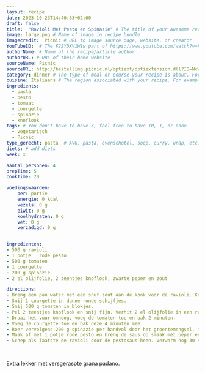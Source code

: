 ```yaml
---
layout: recipe
date: 2023-10-23T14:40:33+02:00
draft: false
title:  "Ravioli Met Pesto en Spinazie" # The title of your awesome recipe
image: large.png # Name of image in recipe bundle
imagecredit:  Picnic # URL to image source page, website, or creator
YouTubeID:  # The F2SYDXV1W1w part of https://www.youtube.com/watch?v=F2SYDXV1W1w
authorName: # Name of the recipe/article author
authorURL: # URL of their home website
sourceName: Picnic
sourceURL: http://bestelling.picnic.nl/optiext/optiextension.dll?ID=NcWyEh_Dp_5YiICYill6LtO5qjYTdK8rZhnkjVrRxcDdJrm6j6pGQnzcjlQ4JCxU2C35phSat7XklXqSq_wUtMUDjeR6_kIN9SNNNi
category: dinner # The type of meal or course your recipe is about. For example: "dinner", "entree", or "dessert".
cuisine: Italiaans # The region associated with your recipe. For example, Italiaans, Mediterraans", or Eigen.
ingredients:
  - pasta
  - pesto
  - tomaat
  - courgette
  - spinazie
  - knoflook
tags: # You don't have to have 3, feel free to have 10, 1, or none
  - vegetarisch
  - Picnic
type_gerecht: pasta  # AVG, pasta, ovenschotel, soep, curry, wrap, etc.
diets: # add diets
week: x

aantal_personen: 4
prepTime: 5
cookTime: 20

voedingswaarden:
    per: portie
    energie: 0 kcal
    vezels: 0 g
    eiwit: 0 g
    koolhydraten: 0 g
    vet: 0 g
    verzadigd: 0 g


ingredienten:
- 500 g	ravioli
- 1 potje	rode pesto
- 500 g	tomaten
- 1	courgette
- 200 g	spinazie
- 2 el olijfolie, 2 teentjes knoflook, zwarte peper en zout

directions:
- Breng een pan water met een snuf zout aan de kook voor de ravioli. Kook 500 g ravioli volgens de aanwijzingen op de verpakking.
- Snij 1 courgette in dunne ronde schijfjes. 
- Snij 500 g tomaten in blokjes.
- Pel 2 teentjes knoflook en snij fijn. Verhit 2 el olijfolie in een ruime koekenpan en fruit de knoflook hierin aan. 
- Draai het vuur omhoog, voeg de tomaten toe en bak 2 minuten.
- Voeg de courgette toe en bak deze 4 minuten mee. 
- Roer vervolgens 200 g spinazie per handvol door het groentemengsel, tot alle spinazie is geslonken. 
- Maak af met 1 potje rode pesto en breng de saus op smaak met peper en zout.
- Schep als laatste de ravioli door de pestosaus heen. Verwarm nog 30 seconden door en serveer. 

---
```


Extra lekker met versgeraspte grana padano. 
